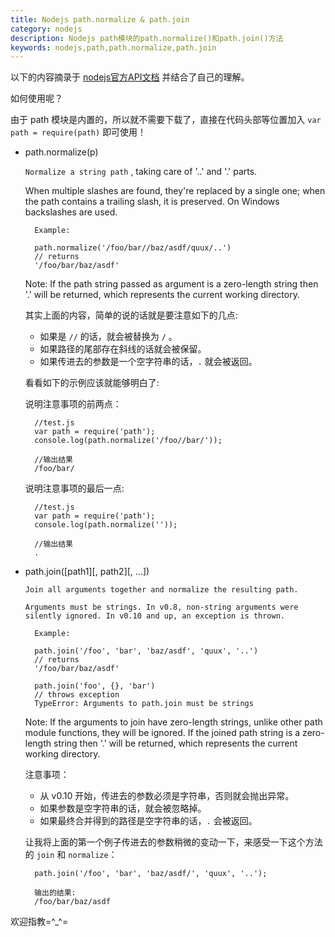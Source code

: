 ```yaml
---
title: Nodejs path.normalize & path.join
category: nodejs
description: Nodejs path模块的path.normalize()和path.join()方法
keywords: nodejs,path,path.normalize,path.join
---
```


以下的内容摘录于 [nodejs官方API文档](https://nodejs.org/docs/latest/api/path.html) 并结合了自己的理解。

如何使用呢？

由于 path 模块是内置的，所以就不需要下载了，直接在代码头部等位置加入 `var path = require(path)` 即可使用！

- path.normalize(p)

    `Normalize a string path` , taking care of '..' and '.' parts.
    
    When multiple slashes are found, they're replaced by a single one; when the path contains a trailing slash, it is preserved. On Windows backslashes are used.
    
        Example:
        
        path.normalize('/foo/bar//baz/asdf/quux/..')
        // returns
        '/foo/bar/baz/asdf'
    
    Note: If the path string passed as argument is a zero-length string then '.' will be returned, which represents the current working directory.

    其实上面的内容，简单的说的话就是要注意如下的几点:
    
    - 如果是 `//` 的话，就会被替换为 `/` 。
    - 如果路径的尾部存在斜线的话就会被保留。
    - 如果传进去的参数是一个空字符串的话，`.` 就会被返回。
    
    看看如下的示例应该就能够明白了:
    
    说明注意事项的前两点：
    
        //test.js
        var path = require('path');
        console.log(path.normalize('/foo//bar/'));
        
        //输出结果
        /foo/bar/
        
    说明注意事项的最后一点:
    
        //test.js
        var path = require('path');
        console.log(path.normalize(''));
        
        //输出结果
        .
        
- path.join([path1][, path2][, ...])

    `Join all arguments together and normalize the resulting path.`
    
    `Arguments must be strings. In v0.8, non-string arguments were silently ignored. In v0.10 and up, an exception is thrown.`
    
        Example:
        
        path.join('/foo', 'bar', 'baz/asdf', 'quux', '..')
        // returns
        '/foo/bar/baz/asdf'
        
        path.join('foo', {}, 'bar')
        // throws exception
        TypeError: Arguments to path.join must be strings
    
    Note: If the arguments to join have zero-length strings, unlike other path module functions, they will be ignored. If the joined path string is a zero-length string then '.' will be returned, which represents the current working directory.
    
    注意事项：
    
    - 从 v0.10 开始，传进去的参数必须是字符串，否则就会抛出异常。
    - 如果参数是空字符串的话，就会被忽略掉。
    - 如果最终合并得到的路径是空字符串的话，`.` 会被返回。

    让我将上面的第一个例子传进去的参数稍微的变动一下，来感受一下这个方法的 `join` 和 `normalize`：
    
        path.join('/foo', 'bar', 'baz/asdf/', 'quux', '..');
        
        输出的结果:
        /foo/bar/baz/asdf
        
欢迎指教=^_^=
